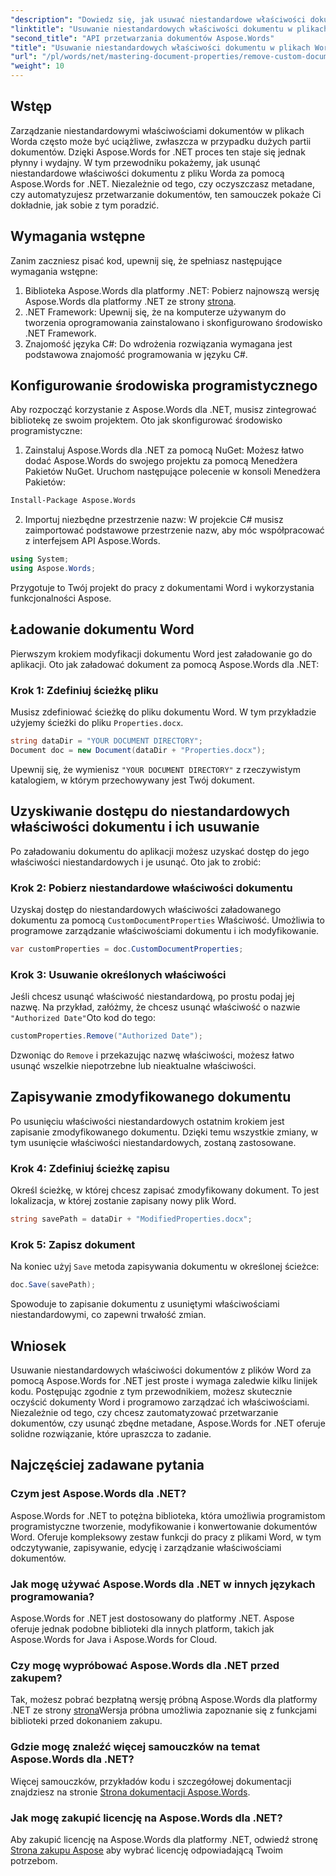 ```yaml
---
"description": "Dowiedz się, jak usuwać niestandardowe właściwości dokumentów z plików Word za pomocą Aspose.Words dla platformy .NET. Ten szczegółowy przewodnik zawiera instrukcje krok po kroku, jak skutecznie oczyścić metadane dokumentów, oszczędzając czas w zarządzaniu dokumentami i automatyzacji."
"linktitle": "Usuwanie niestandardowych właściwości dokumentu w plikach Word"
"second_title": "API przetwarzania dokumentów Aspose.Words"
"title": "Usuwanie niestandardowych właściwości dokumentu w plikach Word"
"url": "/pl/words/net/mastering-document-properties/remove-custom-document-properties-in-word-files/"
"weight": 10
---
```


## Wstęp

Zarządzanie niestandardowymi właściwościami dokumentów w plikach Worda często może być uciążliwe, zwłaszcza w przypadku dużych partii dokumentów. Dzięki Aspose.Words for .NET proces ten staje się jednak płynny i wydajny. W tym przewodniku pokażemy, jak usunąć niestandardowe właściwości dokumentu z pliku Worda za pomocą Aspose.Words for .NET. Niezależnie od tego, czy oczyszczasz metadane, czy automatyzujesz przetwarzanie dokumentów, ten samouczek pokaże Ci dokładnie, jak sobie z tym poradzić.

## Wymagania wstępne

Zanim zaczniesz pisać kod, upewnij się, że spełniasz następujące wymagania wstępne:

1. Biblioteka Aspose.Words dla platformy .NET: Pobierz najnowszą wersję Aspose.Words dla platformy .NET ze strony [strona](https://releases.aspose.com/words/net/).
2. .NET Framework: Upewnij się, że na komputerze używanym do tworzenia oprogramowania zainstalowano i skonfigurowano środowisko .NET Framework.
3. Znajomość języka C#: Do wdrożenia rozwiązania wymagana jest podstawowa znajomość programowania w języku C#.

## Konfigurowanie środowiska programistycznego

Aby rozpocząć korzystanie z Aspose.Words dla .NET, musisz zintegrować bibliotekę ze swoim projektem. Oto jak skonfigurować środowisko programistyczne:

1. Zainstaluj Aspose.Words dla .NET za pomocą NuGet:
   Możesz łatwo dodać Aspose.Words do swojego projektu za pomocą Menedżera Pakietów NuGet. Uruchom następujące polecenie w konsoli Menedżera Pakietów:

```bash
Install-Package Aspose.Words
```

2. Importuj niezbędne przestrzenie nazw:
   W projekcie C# musisz zaimportować podstawowe przestrzenie nazw, aby móc współpracować z interfejsem API Aspose.Words.
   
```csharp
using System;
using Aspose.Words;
```

Przygotuje to Twój projekt do pracy z dokumentami Word i wykorzystania funkcjonalności Aspose.

## Ładowanie dokumentu Word

Pierwszym krokiem modyfikacji dokumentu Word jest załadowanie go do aplikacji. Oto jak załadować dokument za pomocą Aspose.Words dla .NET:

### Krok 1: Zdefiniuj ścieżkę pliku

Musisz zdefiniować ścieżkę do pliku dokumentu Word. W tym przykładzie użyjemy ścieżki do pliku `Properties.docx`.

```csharp
string dataDir = "YOUR DOCUMENT DIRECTORY";
Document doc = new Document(dataDir + "Properties.docx");
```

Upewnij się, że wymienisz `"YOUR DOCUMENT DIRECTORY"` z rzeczywistym katalogiem, w którym przechowywany jest Twój dokument.

## Uzyskiwanie dostępu do niestandardowych właściwości dokumentu i ich usuwanie

Po załadowaniu dokumentu do aplikacji możesz uzyskać dostęp do jego właściwości niestandardowych i je usunąć. Oto jak to zrobić:

### Krok 2: Pobierz niestandardowe właściwości dokumentu

Uzyskaj dostęp do niestandardowych właściwości załadowanego dokumentu za pomocą `CustomDocumentProperties` Właściwość. Umożliwia to programowe zarządzanie właściwościami dokumentu i ich modyfikowanie.

```csharp
var customProperties = doc.CustomDocumentProperties;
```

### Krok 3: Usuwanie określonych właściwości

Jeśli chcesz usunąć właściwość niestandardową, po prostu podaj jej nazwę. Na przykład, załóżmy, że chcesz usunąć właściwość o nazwie `"Authorized Date"`Oto kod do tego:

```csharp
customProperties.Remove("Authorized Date");
```

Dzwoniąc do `Remove` i przekazując nazwę właściwości, możesz łatwo usunąć wszelkie niepotrzebne lub nieaktualne właściwości.

## Zapisywanie zmodyfikowanego dokumentu

Po usunięciu właściwości niestandardowych ostatnim krokiem jest zapisanie zmodyfikowanego dokumentu. Dzięki temu wszystkie zmiany, w tym usunięcie właściwości niestandardowych, zostaną zastosowane.

### Krok 4: Zdefiniuj ścieżkę zapisu

Określ ścieżkę, w której chcesz zapisać zmodyfikowany dokument. To jest lokalizacja, w której zostanie zapisany nowy plik Word.

```csharp
string savePath = dataDir + "ModifiedProperties.docx";
```

### Krok 5: Zapisz dokument

Na koniec użyj `Save` metoda zapisywania dokumentu w określonej ścieżce:

```csharp
doc.Save(savePath);
```

Spowoduje to zapisanie dokumentu z usuniętymi właściwościami niestandardowymi, co zapewni trwałość zmian.

## Wniosek

Usuwanie niestandardowych właściwości dokumentów z plików Word za pomocą Aspose.Words for .NET jest proste i wymaga zaledwie kilku linijek kodu. Postępując zgodnie z tym przewodnikiem, możesz skutecznie oczyścić dokumenty Word i programowo zarządzać ich właściwościami. Niezależnie od tego, czy chcesz zautomatyzować przetwarzanie dokumentów, czy usunąć zbędne metadane, Aspose.Words for .NET oferuje solidne rozwiązanie, które upraszcza to zadanie.

## Najczęściej zadawane pytania

### Czym jest Aspose.Words dla .NET?

Aspose.Words for .NET to potężna biblioteka, która umożliwia programistom programistyczne tworzenie, modyfikowanie i konwertowanie dokumentów Word. Oferuje kompleksowy zestaw funkcji do pracy z plikami Word, w tym odczytywanie, zapisywanie, edycję i zarządzanie właściwościami dokumentów.

### Jak mogę używać Aspose.Words dla .NET w innych językach programowania?

Aspose.Words for .NET jest dostosowany do platformy .NET. Aspose oferuje jednak podobne biblioteki dla innych platform, takich jak Aspose.Words for Java i Aspose.Words for Cloud.

### Czy mogę wypróbować Aspose.Words dla .NET przed zakupem?

Tak, możesz pobrać bezpłatną wersję próbną Aspose.Words dla platformy .NET ze strony [strona](https://releases.aspose.com/)Wersja próbna umożliwia zapoznanie się z funkcjami biblioteki przed dokonaniem zakupu.

### Gdzie mogę znaleźć więcej samouczków na temat Aspose.Words dla .NET?

Więcej samouczków, przykładów kodu i szczegółowej dokumentacji znajdziesz na stronie [Strona dokumentacji Aspose.Words](https://reference.aspose.com/words/net/).

### Jak mogę zakupić licencję na Aspose.Words dla .NET?

Aby zakupić licencję na Aspose.Words dla platformy .NET, odwiedź stronę [Strona zakupu Aspose](https://purchase.aspose.com/buy) aby wybrać licencję odpowiadającą Twoim potrzebom.